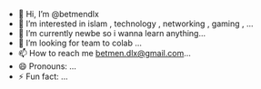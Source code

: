 - 👋 Hi, I’m @betmendlx
- 👀 I’m interested in islam , technology , networking , gaming , ...
- 🌱 I’m currently newbe so i wanna learn anything...
- 💞️ I’m looking for team to colab ...
- 📫 How to reach me betmen.dlx@gmail.com...
- 😄 Pronouns: ...
- ⚡ Fun fact: ...

<!---
betmendlx/betmendlx is a ✨ special ✨ repository because its `README.md` (this file) appears on your GitHub profile.
You can click the Preview link to take a look at your changes.
--->
